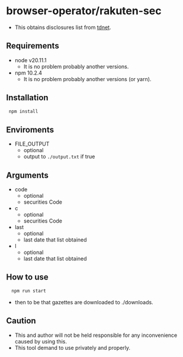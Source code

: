 # browser-operator/rakuten-sec

- This obtains disclosures list from [tdnet](https://www.release.tdnet.info/inbs/).

## Requirements

- node v20.11.1
  - It is no problem probably another versions.
- npm 10.2.4
  - It is no problem probably another versions (or yarn).

## Installation

```bash
 npm install
```

## Enviroments

- FILE_OUTPUT
  - optional
  - output to `./output.txt` if true

## Arguments

- code
  - optional
  - securities Code
- c
  - optional
  - securities Code
- last
  - optional
  - last date that list obtained
- l
  - optional
  - last date that list obtained

## How to use

```bash
  npm run start
```

- then to be that gazettes are downloaded to ./downloads.

## Caution

- This and author will not be held responsible for any inconvenience caused by using this.
- This tool demand to use privately and properly.
